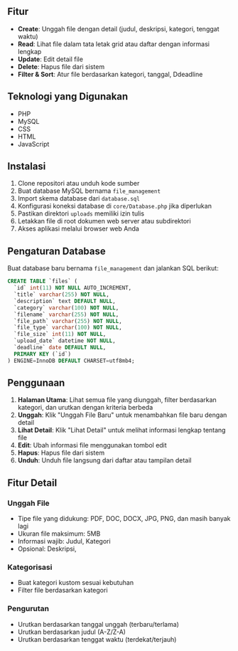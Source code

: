 
## Fitur

- **Create**: Unggah file dengan detail (judul, deskripsi, kategori, tenggat waktu)
- **Read**: Lihat file dalam tata letak grid atau daftar dengan informasi lengkap
- **Update**: Edit detail file
- **Delete**: Hapus file dari sistem
- **Filter & Sort**: Atur file berdasarkan kategori, tanggal, Ddeadline

## Teknologi yang Digunakan

- PHP 
- MySQL
- CSS
- HTML
- JavaScript

## Instalasi

1. Clone repositori atau unduh kode sumber
2. Buat database MySQL bernama `file_management`
3. Import skema database dari `database.sql`
4. Konfigurasi koneksi database di `core/Database.php` jika diperlukan
5. Pastikan direktori `uploads` memiliki izin tulis
6. Letakkan file di root dokumen web server atau subdirektori
7. Akses aplikasi melalui browser web Anda

## Pengaturan Database

Buat database baru bernama `file_management` dan jalankan SQL berikut:

```sql
CREATE TABLE `files` (
  `id` int(11) NOT NULL AUTO_INCREMENT,
  `title` varchar(255) NOT NULL,
  `description` text DEFAULT NULL,
  `category` varchar(100) NOT NULL,
  `filename` varchar(255) NOT NULL,
  `file_path` varchar(255) NOT NULL,
  `file_type` varchar(100) NOT NULL,
  `file_size` int(11) NOT NULL,
  `upload_date` datetime NOT NULL,
  `deadline` date DEFAULT NULL,
  PRIMARY KEY (`id`)
) ENGINE=InnoDB DEFAULT CHARSET=utf8mb4;
```

## Penggunaan

1. **Halaman Utama**: Lihat semua file yang diunggah, filter berdasarkan kategori, dan urutkan dengan kriteria berbeda
2. **Unggah**: Klik "Unggah File Baru" untuk menambahkan file baru dengan detail
3. **Lihat Detail**: Klik "Lihat Detail" untuk melihat informasi lengkap tentang file
4. **Edit**: Ubah informasi file menggunakan tombol edit
5. **Hapus**: Hapus file dari sistem
6. **Unduh**: Unduh file langsung dari daftar atau tampilan detail

## Fitur Detail

### Unggah File
- Tipe file yang didukung: PDF, DOC, DOCX, JPG, PNG, dan masih banyak lagi
- Ukuran file maksimum: 5MB
- Informasi wajib: Judul, Kategori
- Opsional: Deskripsi,

### Kategorisasi
- Buat kategori kustom sesuai kebutuhan
- Filter file berdasarkan kategori

### Pengurutan
- Urutkan berdasarkan tanggal unggah (terbaru/terlama)
- Urutkan berdasarkan judul (A-Z/Z-A)
- Urutkan berdasarkan tenggat waktu (terdekat/terjauh)